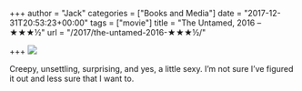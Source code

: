 +++
author = "Jack"
categories = ["Books and Media"]
date = "2017-12-31T20:53:23+00:00"
tags = ["movie"]
title = "The Untamed, 2016 – ★★★½"
url = "/2017/the-untamed-2016-★★★½/"

+++
![][1]

Creepy, unsettling, surprising, and yes, a little sexy. I&#8217;m not sure I&#8217;ve figured it out and less sure that I want to.

 [1]: https://a.ltrbxd.com/resized/film-poster/3/2/2/3/5/5/322355-the-untamed-0-150-0-225-crop.jpg?k=a0a88074f8